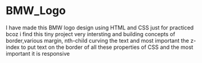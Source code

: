 # BMW_Logo

I have made this BMW logo design using HTML and CSS just for practiced bcoz i find this tiny project very intersting and building concepts of border,various margin, nth-child curving the text and most important the z-index to put text on the border of all these properties of CSS and the most important it is responsive
